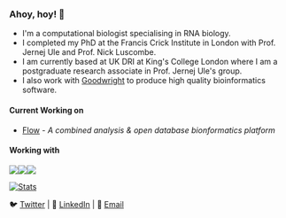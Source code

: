 ### Ahoy, hoy! 👋
* I'm a computational biologist specialising in RNA biology. 
* I completed my PhD at the Francis Crick Institute in London with Prof. Jernej Ule and Prof. Nick Luscombe. 
* I am currently based at UK DRI at King's College London where I am a postgraduate research associate in Prof. Jernej Ule's group.
* I also work with [Goodwright](https://goodwright.com/) to produce high quality bioinformatics software.

#### Current Working on
* [Flow](https://flow.bio) - *A combined analysis & open database bionformatics platform*

#### Working with
<img src="https://img.shields.io/badge/-python-red"><img src="https://img.shields.io/badge/-nextflow-green"><img src="https://img.shields.io/badge/-R-blue">

[![Stats](https://github-readme-stats.vercel.app/api?username=CharlotteAnne)](https://github.com/CharlotteAnne)

🐦 [Twitter](https://twitter.com/tiny_captain) | 💼 [LinkedIn](https://www.linkedin.com/in/charlotte-capitanchik-4854b982/) | 📧 [Email](mailto:charlotte.capitanchik@oist.jp)
 

